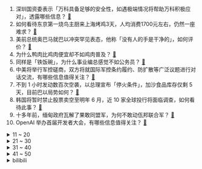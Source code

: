 1. 深圳国资委表示「万科具备足够的安全性，如遇极端情况将帮助万科积极应对」，透露哪些信息？ [:link:](https://www.zhihu.com/question/629253167)
2. 如何看待东京第一烧鸟主厨来上海烤鸡3天，人均消费1700元左右，仍然一座难求？ [:link:](https://www.zhihu.com/question/629191550)
3. 美前总统奥巴马就巴以冲突罕见表态，他称「没有人的手是干净的」，如何评价？ [:link:](https://www.zhihu.com/question/629242099)
4. 为什么鸭肉比鸡肉便宜却不如鸡肉普及？ [:link:](https://www.zhihu.com/question/624892882)
5. 同样是「铁饭碗」，为什么事业编总感觉不如公务员？ [:link:](https://www.zhihu.com/question/624743800)
6. 中美将举行军控磋商，双方将就国际军控条约履约、防扩散等广泛议题进行对话交流，有哪些信息值得关注？ [:link:](https://www.zhihu.com/question/629247216)
7. 不到 1 小时发动数百次空袭，以总理宣布「停火条件」，加沙食品库存仅剩 5 天，目前巴以局势如何？ [:link:](https://www.zhihu.com/question/629225881)
8. 韩国将暂时禁止股票卖空至明年 6 月，近 10 家全球投行将面临调查，如何看待此事？ [:link:](https://www.zhihu.com/question/629225855)
9. 十多年前，缅甸政府瓦解了果敢同盟军，为何不敢动佤邦联合军？ [:link:](https://www.zhihu.com/question/629160751)
10. OpenAI 举办首届开发者大会，有哪些信息值得关注？ [:link:](https://www.zhihu.com/question/629248667)
<details>
<summary>11 ~ 20</summary>

11. 黑龙江佳木斯一体育馆发生坍塌，当地「现场已封锁，正在救援」，具体情况如何？ [:link:](https://www.zhihu.com/question/629275371)
12. 国家杰青项目迎重大改革，优秀者可连获 3 个五年期近 3000 万元资助，这会带来哪些影响？ [:link:](https://www.zhihu.com/question/629236908)
13. 李开复带队零一万物发布开源大模型 Yi，如何解读？ [:link:](https://www.zhihu.com/question/629230332)
14. 如何看待 LNG 被 T1 零封淘汰后 Gala 评分超越 Gumayusi？他真的打得更好吗？ [:link:](https://www.zhihu.com/question/629225497)
15. S13 止步八强 Gala 泪洒赛场，对此你有什么想说的？ [:link:](https://www.zhihu.com/question/629261376)
16. 如何评价《原神》新角色娜维娅和夏沃蕾？ [:link:](https://www.zhihu.com/question/629265769)
17. 各位战锤玩家做过什么疯狂的梦？ [:link:](https://www.zhihu.com/question/628794937)
18. 当代研究生能有多怕开组会？ [:link:](https://www.zhihu.com/question/462787789)
19. 都说山东人好客，到底好客成什么样子？ [:link:](https://www.zhihu.com/question/629047910)
20. 如何看待《完蛋！我被美女包围了！》制作组筹备新作《完蛋2！我被帅哥包围了！》？你看好它的前景吗？ [:link:](https://www.zhihu.com/question/629230231)
</details>
<details>
<summary>21 ~ 30</summary>

21. 阅读真的能让自己变得会写作吗？ [:link:](https://www.zhihu.com/question/629186327)
22. 你认为世界上谁才是最爱你的人？ [:link:](https://www.zhihu.com/question/627624512)
23. 怎样才能让自己拥有执行力? [:link:](https://www.zhihu.com/question/628601377)
24. 以“水”开头的诗句有哪些？ [:link:](https://www.zhihu.com/question/629261797)
25. 时间会打败友谊吗? [:link:](https://www.zhihu.com/question/622654585)
26. 开房车去旅行，真的方便吗？ [:link:](https://www.zhihu.com/question/628784807)
27. 假如世界上只剩下12小时，你会做什么? [:link:](https://www.zhihu.com/question/623946907)
28. 孩子在《英雄联盟》里国服排名第 9 名，我能做什么？ [:link:](https://www.zhihu.com/question/624801875)
29. 人类要制造出可以闻到味道的手机还面临哪些技术上的难题？ [:link:](https://www.zhihu.com/question/628443707)
30. 你认为「人生如钟摆」吗？如果厌倦了「循环往复的苦」，该如何自我调节? [:link:](https://www.zhihu.com/question/628378468)
</details>
<details>
<summary>31 ~ 40</summary>

31. 你的化妆包里有哪些好用的化妆小工具？ [:link:](https://www.zhihu.com/question/628052654)
32. 路由器多久更换一次比较合理，23 年双 11 有哪些值得入手的路由器？ [:link:](https://www.zhihu.com/question/626466163)
33. 皮肤美白重要还是抗衰重要？ [:link:](https://www.zhihu.com/question/617195854)
34. 你所在的城市，有哪些「秋日街景与城市建筑」的绝美组合？ [:link:](https://www.zhihu.com/question/626994008)
35. 我国中东部多地将现断崖式降温，东北局地或现极端降雪，如何看待断崖式降温？这个冬天会出现极端寒潮吗？ [:link:](https://www.zhihu.com/question/629212594)
36. 广州 10 月新房成交量创近 5 个月新高，有公寓网签均价超 22 万元/平米，哪些信息值得关注？ [:link:](https://www.zhihu.com/question/629225896)
37. 马斯克 xAI 平台发布的 Grōk AI 大模型有哪些值得关注的特性？ [:link:](https://www.zhihu.com/question/629138534)
38. 正好最近双11，想买官旗大牌哪里优惠多还靠谱？ [:link:](https://www.zhihu.com/question/629173656)
39. 如何评价电影《一个和四个》？ [:link:](https://www.zhihu.com/question/496513634)
40. 沙特和俄罗斯宣布将在 12 月继续自愿减产石油，将产生哪些影响？ [:link:](https://www.zhihu.com/question/629181996)
</details>
<details>
<summary>41 ~ 50</summary>

41. 那些不敢辞职的人，到底在怕什么？ [:link:](https://www.zhihu.com/question/491322432)
42. 深蹲多少重量开始戴护腰？ [:link:](https://www.zhihu.com/question/628813001)
43. 电影《追缉》即将上映，你对该片有哪些期待？ [:link:](https://www.zhihu.com/question/627029053)
44. 天气渐冷，你手机里有哪些暖乎乎又让人充满食欲的美食照吗？ [:link:](https://www.zhihu.com/question/628910522)
45. 我为什么总是在意别人的看法？ [:link:](https://www.zhihu.com/question/629134803)
46. 听说功耗低的固态硬盘适合在笔记本电脑中安装，真的吗？有什么低功耗固态硬盘推荐？ [:link:](https://www.zhihu.com/question/628093523)
47. 2023挑战者杯总决赛重庆狼队4:2 击败成都AG超玩会 夺冠，如何评价本场比赛？ [:link:](https://www.zhihu.com/question/629181627)
48. 剧版《为有暗香来》和原著知乎小说《洗铅华》有哪些异同？ [:link:](https://www.zhihu.com/question/629141745)
49. 为什么对于很多跑者来说，北马是一生中必跑一次的赛事？ [:link:](https://www.zhihu.com/question/627370455)
50. 带雪的诗词有哪些? [:link:](https://www.zhihu.com/question/629088206)
</details><details>
<summary>bilibili</summary>

</details>